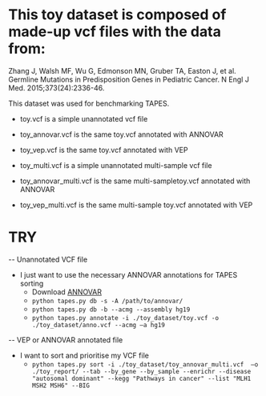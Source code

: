 # This toy dataset is composed of made-up vcf files with the data from: 

Zhang J, Walsh MF, Wu G, Edmonson MN, Gruber TA, Easton J, et al. Germline Mutations in Predisposition Genes in Pediatric Cancer. N Engl J Med. 2015;373(24):2336-46.  

This dataset was used for benchmarking TAPES.

 - toy.vcf is a simple unannotated vcf file
 - toy_annovar.vcf is the same toy.vcf annotated with ANNOVAR
 - toy_vep.vcf is the same toy.vcf annotated with VEP
 
 - toy_multi.vcf is a simple unannotated multi-sample vcf file
 - toy_annovar_multi.vcf is the same multi-sampletoy.vcf annotated with ANNOVAR
 - toy_vep_multi.vcf is the same multi-sample toy.vcf annotated with VEP  

# TRY
-- Unannotated VCF file
  - I just want to use the necessary ANNOVAR annotations for TAPES sorting
    - Download [ANNOVAR](http://annovar.openbioinformatics.org/en/latest/)
    - ```python tapes.py db -s -A /path/to/annovar/```
    - ```python tapes.py db -b --acmg --assembly hg19```
    - ```python tapes.py annotate -i ./toy_dataset/toy.vcf -o ./toy_dataset/anno.vcf --acmg –a hg19```
  
-- VEP or ANNOVAR annotated file
  - I want to sort and prioritise my VCF file
    - ```python tapes.py sort -i ./toy_dataset/toy_annovar_multi.vcf  –o ./toy_report/ --tab --by_gene --by_sample --enrichr --disease      "autosomal dominant" --kegg "Pathways in cancer" --list "MLH1 MSH2 MSH6" --BIG```

 
